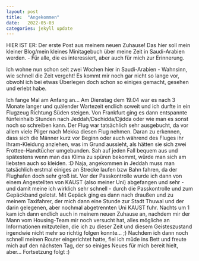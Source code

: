 ```yaml
---
layout: post
title:  "Angekommen"
date:   2022-05-03 
categories: jekyll update
---
```


HIER IST ER: Der erste Post aus meinem neuen Zuhause! Das hier soll mein kleiner Blog/mein kleines Minitagebuch über meine Zeit in Saudi-Arabien werden. - Für alle, die es interessiert, aber auch für mich zur Erinnerung.

Ich wohne nun schon seit zwei Wochen hier in Saudi-Arabien - Wahnsinn, wie schnell die Zeit vergeht! Es kommt mir noch gar nicht so lange vor, obwohl ich bei etwas Überlegen doch schon so einiges gemacht, gesehen und erlebt habe.

Ich fange Mal am Anfang an...
Am Dienstag dem 19.04 war es nach 3 Monate langer und quälender Wartezeit endlich soweit und ich durfte in ein Flugzeug Richtung Süden steigen. Von Frankfurt ging es dann entspannte fünfeinhalb Stunden nach Jeddah/Dschidda/Djidda oder wie man es sonst noch so schreiben kann. Der Flug war tatsächlich sehr ausgebucht, da vor allem viele Pilger nach Mekka diesen Flug nehmen. Daran zu erkennen, dass sich die Männer kurz vor Beginn oder auch während des Fluges ihr Ihram-Kleidung anziehen, was im Grund aussieht, als hätten sie sich zwei Frottee-Handtücher umgebunden. Sah auf jeden Fall bequem aus und spätestens wenn man das Klima zu spüren bekommt, würde man sich am liebsten auch so kleiden. :D
Naja, angekommen in Jeddah muss man tatsächlich erstmal einiges an Strecke laufen bzw Bahn fahren, da der Flughafen doch sehr groß ist. Vor der Passkontrolle wurde ich dann von einem Angestellten von KAUST (also meiner Uni) abgefangen und sehr - und damit meine ich wirklich sehr schnell - durch die Passkontrolle und zum Gepäckband gelotst. Mit Gepäck ging es dann nach draußen und zu meinem Taxifahrer, der mich dann eine Stunde zur Stadt Thuwal und der darin gelegenen, aber nochmal abgetrennten Uni KAUST fuhr.
Nachts um 1 kam ich dann endlich auch in meinem neuen Zuhause an, nachdem mir der Mann vom Housing-Team mir noch versucht hat, alles mögliche an Informationen mitzuteilen, die ich zu dieser Zeit und diesem Geisteszustand irgendwie nicht mehr so richtig folgen konnte... ;)
Nachdem ich dann noch schnell meinen Router eingerichtet hatte, fiel ich müde ins Bett und freute mich auf den nächsten Tag, der so einiges Neues für mich bereit hielt, aber...
Fortsetzung folgt :)

